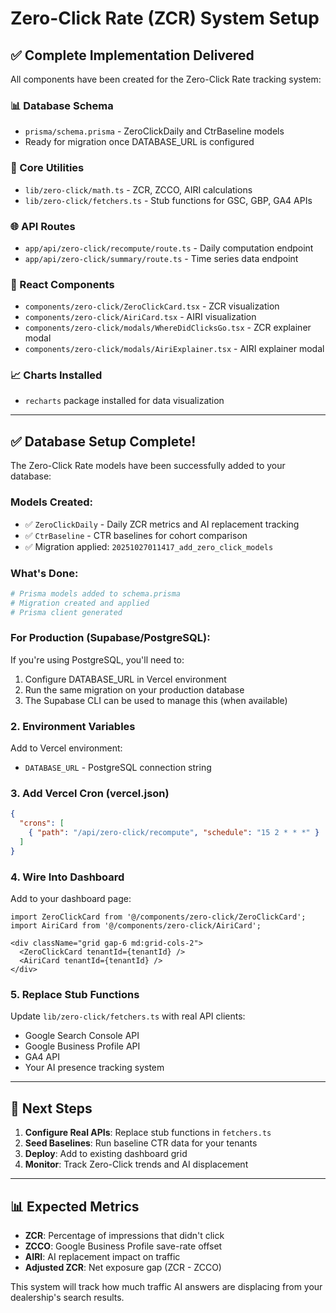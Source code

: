 # Zero-Click Rate (ZCR) System Setup

## ✅ Complete Implementation Delivered

All components have been created for the Zero-Click Rate tracking system:

### 📊 Database Schema
- `prisma/schema.prisma` - ZeroClickDaily and CtrBaseline models
- Ready for migration once DATABASE_URL is configured

### 🔧 Core Utilities
- `lib/zero-click/math.ts` - ZCR, ZCCO, AIRI calculations
- `lib/zero-click/fetchers.ts` - Stub functions for GSC, GBP, GA4 APIs

### 🌐 API Routes
- `app/api/zero-click/recompute/route.ts` - Daily computation endpoint
- `app/api/zero-click/summary/route.ts` - Time series data endpoint

### 🎨 React Components
- `components/zero-click/ZeroClickCard.tsx` - ZCR visualization
- `components/zero-click/AiriCard.tsx` - AIRI visualization
- `components/zero-click/modals/WhereDidClicksGo.tsx` - ZCR explainer modal
- `components/zero-click/modals/AiriExplainer.tsx` - AIRI explainer modal

### 📈 Charts Installed
- `recharts` package installed for data visualization

---

## ✅ Database Setup Complete!

The Zero-Click Rate models have been successfully added to your database:

### Models Created:
- ✅ `ZeroClickDaily` - Daily ZCR metrics and AI replacement tracking
- ✅ `CtrBaseline` - CTR baselines for cohort comparison
- ✅ Migration applied: `20251027011417_add_zero_click_models`

### What's Done:
```bash
# Prisma models added to schema.prisma
# Migration created and applied
# Prisma client generated
```

### For Production (Supabase/PostgreSQL):
If you're using PostgreSQL, you'll need to:
1. Configure DATABASE_URL in Vercel environment
2. Run the same migration on your production database
3. The Supabase CLI can be used to manage this (when available)

### 2. Environment Variables
Add to Vercel environment:
- `DATABASE_URL` - PostgreSQL connection string

### 3. Add Vercel Cron (vercel.json)
```json
{
  "crons": [
    { "path": "/api/zero-click/recompute", "schedule": "15 2 * * *" }
  ]
}
```

### 4. Wire Into Dashboard
Add to your dashboard page:
```tsx
import ZeroClickCard from '@/components/zero-click/ZeroClickCard';
import AiriCard from '@/components/zero-click/AiriCard';

<div className="grid gap-6 md:grid-cols-2">
  <ZeroClickCard tenantId={tenantId} />
  <AiriCard tenantId={tenantId} />
</div>
```

### 5. Replace Stub Functions
Update `lib/zero-click/fetchers.ts` with real API clients:
- Google Search Console API
- Google Business Profile API
- GA4 API
- Your AI presence tracking system

---

## 🎯 Next Steps

1. **Configure Real APIs**: Replace stub functions in `fetchers.ts`
2. **Seed Baselines**: Run baseline CTR data for your tenants
3. **Deploy**: Add to existing dashboard grid
4. **Monitor**: Track Zero-Click trends and AI displacement

---

## 📊 Expected Metrics

- **ZCR**: Percentage of impressions that didn't click
- **ZCCO**: Google Business Profile save-rate offset
- **AIRI**: AI replacement impact on traffic
- **Adjusted ZCR**: Net exposure gap (ZCR - ZCCO)

This system will track how much traffic AI answers are displacing from your dealership's search results.


